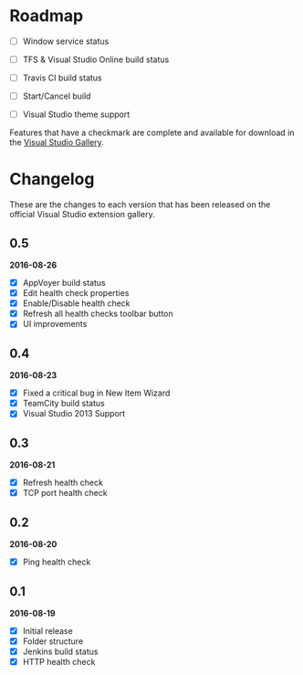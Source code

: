 # Roadmap

- [ ] Window service status
- [ ] TFS & Visual Studio Online build status
- [ ] Travis CI build status
- [ ] Start/Cancel build
- [ ] Visual Studio theme support


Features that have a checkmark are complete and available for
download in the
[Visual Studio Gallery](https://visualstudiogallery.msdn.microsoft.com/d2262fef-aeca-45dd-9c8c-87c290ee4eb0).

# Changelog

These are the changes to each version that has been released
on the official Visual Studio extension gallery.

## 0.5

**2016-08-26**

- [x] AppVoyer build status
- [x] Edit health check properties
- [x] Enable/Disable health check
- [x] Refresh all health checks toolbar button
- [x] UI improvements

## 0.4

**2016-08-23**

- [x] Fixed a critical bug in New Item Wizard
- [x] TeamCity build status
- [x] Visual Studio 2013 Support

## 0.3

**2016-08-21**

- [x] Refresh health check
- [x] TCP port health check

## 0.2

**2016-08-20**

- [x] Ping health check

## 0.1

**2016-08-19**

- [x] Initial release
- [x] Folder structure
- [x] Jenkins build status
- [x] HTTP health check
